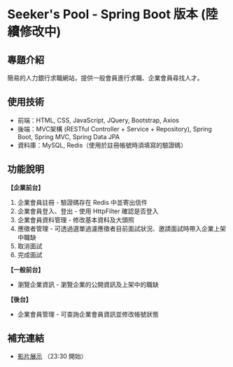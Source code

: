 # Seeker's Pool - Spring Boot 版本 (陸續修改中)
## 專題介紹
簡易的人力銀行求職網站，提供一般會員進行求職、企業會員尋找人才。
## 使用技術
- 前端：HTML, CSS, JavaScript, JQuery, Bootstrap, Axios  
- 後端：MVC架構 (RESTful Controller + Service + Repository), Spring Boot, Spring MVC, Spring Data JPA  
- 資料庫：MySQL, Redis（使用於註冊帳號時須填寫的驗證碼）
## 功能說明
**【企業前台】**
1. 企業會員註冊 - 驗證碼存在 Redis 中並寄出信件
2. 企業會員登入、登出 - 使用 HttpFilter 確認是否登入
3. 企業會員資料管理 - 修改基本資料及大頭照
4. 應徵者管理 - 可透過選單過濾應徵者目前面試狀況、邀請面試時帶入企業上架中職缺
5. 取消面試
6. 完成面試

**【一般前台】**
- 瀏覽企業資訊 - 瀏覽企業的公開資訊及上架中的職缺

**【後台】**  
- 企業會員管理 - 可查詢企業會員資訊並修改帳號狀態

## 補充連結
- [影片展示](https://www.youtube.com/watch?v=FMN8VVAX7E8&t=1260s&ab_channel=%E7%B7%AF%E8%82%B2TibaMe) （23:30 開始）
